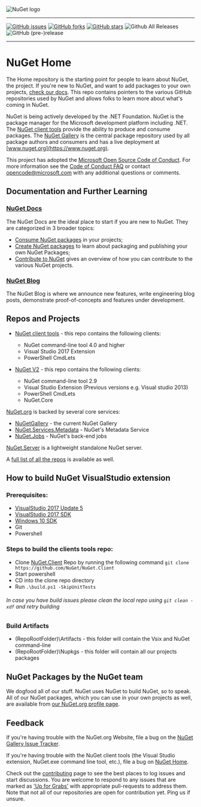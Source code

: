 ![NuGet logo](https://raw.githubusercontent.com/NuGet/Home/dev/resources/nuget.png)

-----
[![GitHub issues](https://img.shields.io/github/issues/NuGet/Home.svg?style=for-the-badge)](https://github.com/NuGet/Home/issues)
[![GitHub forks](https://img.shields.io/github/forks/NuGet/Home.svg?style=for-the-badge)](https://github.com/NuGet/Home/network)
[![GitHub stars](https://img.shields.io/github/stars/NuGet/Home.svg?style=for-the-badge)](https://github.com/NuGet/Home/stargazers)
![Github All Releases](https://img.shields.io/github/downloads/NuGet/Home/total.svg?style=for-the-badge)
![GitHub (pre-)release](https://img.shields.io/github/release/qubyte/rubidium/all.svg?style=for-the-badge)

-----

# NuGet Home

The Home repository is the starting point for people to learn about NuGet, the project. If you're new to NuGet, and want to add packages to your own projects, [check our docs](http://docs.nuget.org). This repo contains pointers to the various GitHub repositories used by NuGet and allows folks to learn more about what's coming in NuGet.

NuGet is being actively developed by the .NET Foundation. NuGet is the package manager for the Microsoft development platform including .NET. The [NuGet client tools](https://github.com/nuget/nuget.client) provide the ability to produce and consume packages. The [NuGet Gallery](https://github.com/NuGet/NuGetGallery) is the central package repository used by all package authors and consumers and has a live deployment at [www.nuget.org](https://www.nuget.org).

This project has adopted the [Microsoft Open Source Code of Conduct](https://opensource.microsoft.com/codeofconduct/). For more information see the [Code of Conduct FAQ](https://opensource.microsoft.com/codeofconduct/faq/) or contact [opencode@microsoft.com](mailto:opencode@microsoft.com) with any additional questions or comments.

## Documentation and Further Learning

### [NuGet Docs](http://docs.nuget.org)

The NuGet Docs are the ideal place to start if you are new to NuGet. They are categorized in 3 broader topics:

* [Consume NuGet packages](https://docs.nuget.org/ndocs/consume-packages/overview-and-workflow) in your projects;
* [Create NuGet packages](https://docs.nuget.org/ndocs/create-packages/overview-and-workflow) to learn about packaging and publishing your own NuGet Packages;
* [Contribute to NuGet](https://github.com/NuGet/Home/wiki/Contribute-to-NuGet) gives an overview of how you can contribute to the various NuGet projects.

### [NuGet Blog](http://blog.nuget.org/)

The NuGet Blog is where we announce new features, write engineering blog posts, demonstrate proof-of-concepts and features under development.

## Repos and Projects

* [NuGet client tools](https://github.com/nuget/nuget.client) - this repo contains the following clients:
  * NuGet command-line tool 4.0 and higher
  * Visual Studio 2017 Extension
  * PowerShell CmdLets

* [NuGet V2](https://github.com/NuGet/NuGet2) - this repo contains the following clients:
  * NuGet command-line tool 2.9
  * Visual Studio Extension (Previous versions e.g. Visual studio 2013)
  * PowerShell  CmdLets
  * NuGet.Core

[NuGet.org](https://www.nuget.org/) is backed by several core services:

* [NuGetGallery](https://github.com/NuGet/NuGetGallery) - the current NuGet Gallery
* [NuGet.Services.Metadata](https://github.com/NuGet/NuGet.Services.Metadata) - NuGet's Metadata Service
* [NuGet.Jobs](https://github.com/NuGet/NuGet.Jobs) - NuGet's back-end jobs

[NuGet.Server](https://github.com/NuGet/NuGet.Server) is a lightweight standalone NuGet server.

A [full list of all the repos](https://github.com/NuGet) is available as well.

## How to build NuGet VisualStudio extension

### Prerequisites:
- [VisualStudio 2017 Update 5](https://www.visualstudio.com/)
- [VisualStudio 2017 SDK](https://msdn.microsoft.com/en-us/library/bb166441.aspx)
- [Windows 10 SDK](https://dev.windows.com/en-US/downloads/windows-10-sdk)
- Git 
- Powershell

### Steps to build the clients tools repo:
- Clone [NuGet.Client](https://github.com/nuget/nuget.client) Repo by running the following command `git clone https://github.com/NuGet/NuGet.Client`
- Start powershell
- CD into the clone repo directory
- Run `.\build.ps1 -SkipUnitTests`

###### In case you have build issues please clean the local repo using `git clean -xdf` and retry building


### Build Artifacts
- (RepoRootFolder)\Artifacts - this folder will contain the Vsix and NuGet command-line
- (RepoRootFolder)\Nupkgs - this folder will contain all our projects packages

## NuGet Packages by the NuGet team

We dogfood all of our stuff. NuGet uses NuGet to build NuGet, so to speak. All of our NuGet packages, which you can use in your own projects as well, are available from [our NuGet.org profile page](https://www.nuget.org/profiles/nuget).

## Feedback

If you're having trouble with the NuGet.org Website, file a bug on the [NuGet Gallery Issue Tracker](https://github.com/nuget/NuGetGallery/issues). 

If you're having trouble with the NuGet client tools (the Visual Studio extension, NuGet.exe command line tool, etc.), file a bug on [NuGet Home](https://github.com/nuget/home/issues).

Check out the [contributing](https://github.com/NuGet/Home/wiki/Contribute-to-NuGet) page to see the best places to log issues and start discussions.  You are welcome to respond to any issues that are marked as ['Up for Grabs'](https://github.com/NuGet/Home/issues?q=is%3Aopen+is%3Aissue+label%3A%22Up+for+Grabs%22) with appropriate pull-requests to address them.  Note that not all of our repositories are open for contribution yet. Ping us if unsure.
